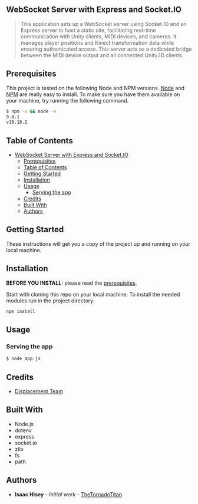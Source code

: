 ## WebSocket Server with Express and Socket.IO

> This application sets up a WebSocket server using Socket.IO and an Express server to host a static site, facilitating real-time communication with Unity clients, MIDI devices, and cameras. It manages player positions and Kinect transformation data while ensuring authenticated access. This server acts as a dedicated bridge between the MIDI device output and all connected Unity3D clients.

## Prerequisites

This project is tested on the following Node and NPM versions. [Node](http://nodejs.org/) and [NPM](https://npmjs.org/) are really easy to install. To make sure you have them available on your machine, try running the following command.

```sh
$ npm -v && node -v
9.8.1
v18.18.2
```

## Table of Contents

- [WebSocket Server with Express and Socket.IO](#websocket-server-with-express-and-socketio)
  - [Prerequisites](#prerequisites)
  - [Table of Contents](#table-of-contents)
  - [Getting Started](#getting-started)
  - [Installation](#installation)
  - [Usage](#usage)
    - [Serving the app](#serving-the-app)
  - [Credits](#credits)
  - [Built With](#built-with)
  - [Authors](#authors)

## Getting Started

These instructions will get you a copy of the project up and running on your local machine.

## Installation

**BEFORE YOU INSTALL:** please read the [prerequisites](#prerequisites).

Start with cloning this repo on your local machine. To install the needed modules run in the project directory:

```sh
npm install
```

## Usage

### Serving the app

```sh
$ node app.js
```

## Credits

- [Displacement Team](https://formblu.com/displacement-prototyping)

## Built With

- Node.js
- dotenv
- express
- socket.io
- zlib
- fs
- path

## Authors

- **Isaac Hisey** - _Initial work_ - [TheTornadoTitan](https://github.com/thetornadotitan)
